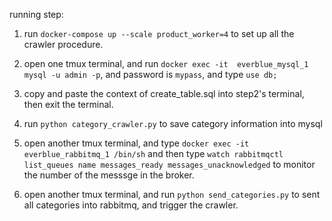 running step:

1. run `docker-compose up --scale product_worker=4` to set up all the crawler procedure.

2. open one tmux terminal, and run `docker exec -it  everblue_mysql_1 mysql -u admin -p`, and password is `mypass`, and type `use db;`

3. copy and paste the context of create_table.sql into step2's terminal, then exit the terminal.

4. run `python category_crawler.py` to save category information into mysql

5. open another tmux terminal, and type `docker exec -it  everblue_rabbitmq_1 /bin/sh` and then type `watch rabbitmqctl list_queues name messages_ready messages_unacknowledged` to monitor the number of the messsge in the broker.

6. open another tmux terminal, and run `python send_categories.py` to sent all categories into rabbitmq, and trigger the crawler.


